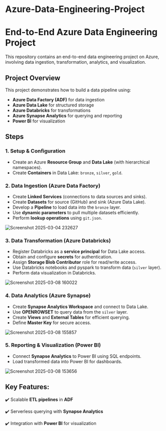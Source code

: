 # Azure-Data-Engineering-Project
# End-to-End Azure Data Engineering Project

This repository contains an end-to-end data engineering project on Azure, involving data ingestion, transformation, analytics, and visualization.

## Project Overview
This project demonstrates how to build a data pipeline using:
- **Azure Data Factory (ADF)** for data ingestion
- **Azure Data Lake** for structured storage
- **Azure Databricks** for transformations
- **Azure Synapse Analytics** for querying and reporting
- **Power BI** for visualization

## Steps

### 1. **Setup & Configuration**
- Create an Azure **Resource Group** and **Data Lake** (with hierarchical namespaces).
- Create **Containers** in Data Lake: `bronze`, `silver`, `gold`.

### 2. **Data Ingestion (Azure Data Factory)**
- Create **Linked Services** (connections to data sources and sinks).
- Create **Datasets** for source (GitHub) and sink (Azure Data Lake).
- Develop a **Pipeline** to load data into the `bronze` layer.
- Use **dynamic parameters** to pull multiple datasets efficiently.
- Perform **lookup operations** using `git.json`.


![Screenshot 2025-03-04 232627](https://github.com/user-attachments/assets/a6228ad3-ddea-47f6-b302-c6b5a6616f12)

### 3. **Data Transformation (Azure Databricks)**
- Register Databricks as a **service principal** for Data Lake access.
- Obtain and configure **secrets** for authentication.
- Assign **Storage Blob Contributor** role for read/write access.
- Use Databricks notebooks and pyspark to transform data (`silver` layer).
- Perform data visualization in Databricks.

![Screenshot 2025-03-08 160022](https://github.com/user-attachments/assets/1c0d089a-9409-4d5a-8aef-8755696b1281)



### 4. **Data Analytics (Azure Synapse)**
- Create **Synapse Analytics Workspace** and connect to Data Lake.
- Use **OPENROWSET** to query data from the `silver` layer.
- Create **Views** and **External Tables** for efficient querying.
- Define **Master Key** for secure access.

![Screenshot 2025-03-08 155857](https://github.com/user-attachments/assets/e8138283-80cd-45e5-b208-7503c57f1548)



### 5. **Reporting & Visualization (Power BI)**
- Connect **Synapse Analytics** to Power BI using SQL endpoints.
- Load transformed data into Power BI for dashboards.


![Screenshot 2025-03-08 153656](https://github.com/user-attachments/assets/b7cf89ed-ef1b-4d11-89e7-9d6a24a61cf0)

## Key Features:  
✔️ Scalable **ETL pipelines** in **ADF**  

✔️ Serverless querying with **Synapse Analytics**

✔️ Integration with **Power BI** for visualization  



